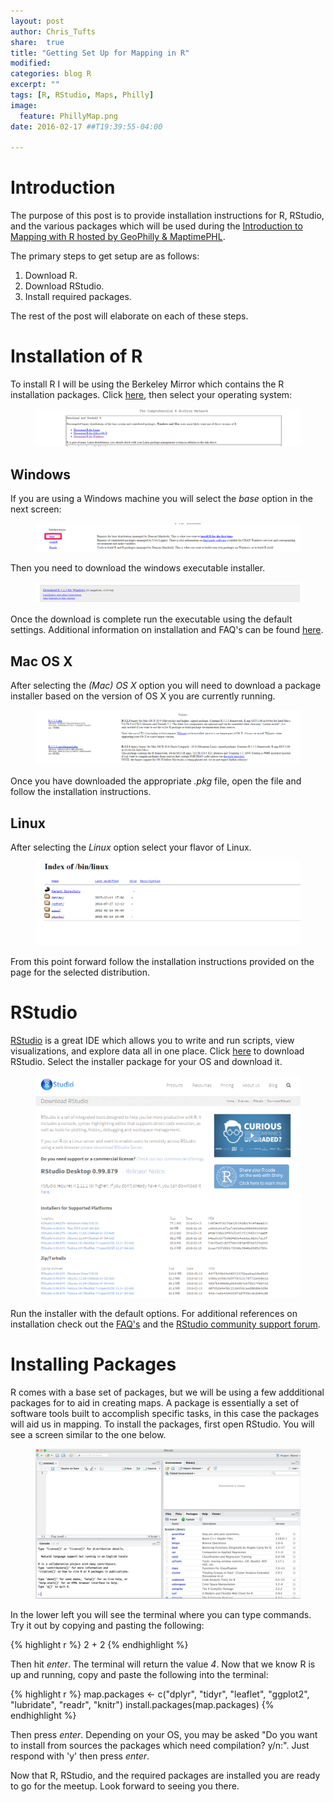 ```yaml
---
layout: post
author: Chris_Tufts
share:  true
title: "Getting Set Up for Mapping in R"
modified:
categories: blog R
excerpt: ""
tags: [R, RStudio, Maps, Philly]
image:
  feature: PhillyMap.png
date: 2016-02-17 ##T19:39:55-04:00

---
```


# Introduction
The purpose of this post is to provide installation instructions for R, RStudio, and the various packages which will be used during the [Introduction to Mapping with R hosted by GeoPhilly & MaptimePHL](http://www.meetup.com/GeoPhilly/events/228585077/).  

The primary steps to get setup are as follows:

1. Download R.
2. Download RStudio.
3. Install required packages.

The rest of the post will elaborate on each of these steps. 

# Installation of R
To install R I will be using the Berkeley Mirror which contains the R installation packages. Click [here](https://cran.cnr.berkeley.edu/
), then select your operating system:

<figure>
  <img src="/images/RInstall/berkeleyMirror_selectOS.png" alt="image">
</figure>

## Windows
If you are using a Windows machine you will select the <i>base</i> option in the next screen:

<figure>
  <img src="/images/RInstall/baseInstall.png" alt="image">
</figure>

Then you need to download the windows executable installer.

<figure>
  <img src="/images/RInstall/download_tab.png" alt="image">
</figure>

Once the download is complete run the executable using the default settings.  Additional information on installation and FAQ's can be found [here](https://cran.cnr.berkeley.edu/).

## Mac OS X
After selecting the <i>(Mac) OS X</i> option you will need to download a package installer based on the version of OS X you are currently running. 

<figure>
  <img src="/images/RInstall/Options_for_OSX.png" alt="image">
</figure>

Once you have downloaded the appropriate <i>.pkg</i> file, open the file and follow the installation instructions. 

## Linux
After selecting the <i>Linux</i> option select your flavor of Linux. 
<figure>
  <img src="/images/RInstall/Linux_install.png" alt="image">
</figure>

From this point forward follow the installation instructions provided on the page for the selected distribution. 

# RStudio 
[RStudio](https://www.rstudio.com/) is a great IDE which allows you to write and run scripts, view visualizations, and explore data all in one place.  Click [here](https://www.rstudio.com/products/rstudio/download/) to download RStudio. Select the installer package for your OS and download it. 

<figure>
  <img src="/images/RInstall/select_os_specific_Rstudio.png" alt="image">
</figure>

Run the installer with the default options.  For additional references on installation check out the [FAQ's](https://www.rstudio.com/resources/faqs/) and the [RStudio community support forum](https://support.rstudio.com/hc/en-us/community/topics). 

# Installing Packages
R comes with a base set of packages, but we will be using a few addditional packages for to aid in creating maps. A package is essentially a set of software tools built to accomplish specific tasks, in this case the packages will aid us in mapping. To install the packages, first open RStudio.  You will see a screen similar to the one below.

<figure>
  <img src="/images/RInstall/RStudio_screen.png" alt="image">
</figure>

In the lower left you will see the terminal where you can type commands.  Try it out by copying and pasting the following:

{% highlight r %}
2 + 2
{% endhighlight %}

Then hit <i>enter</i>.  The terminal will return the value <i>4</i>.  Now that we know R is up and running, copy and paste the following into the terminal:

{% highlight r %}
map.packages <- c("dplyr", "tidyr",
                  "leaflet", "ggplot2",
                  "lubridate", "readr",
                  "knitr")
install.packages(map.packages)
{% endhighlight %}

Then press <i>enter</i>. Depending on your OS, you may be asked "Do you want to install from sources the packages which need compilation?
y/n:". Just respond with 'y' then press <i>enter</i>. 

Now that R, RStudio, and the required packages are installed you are ready to go for the meetup.  Look forward to seeing you there. 

[jekyll-gh]: https://github.com/jekyll/jekyll
[jekyll]:    http://jekyllrb.com
